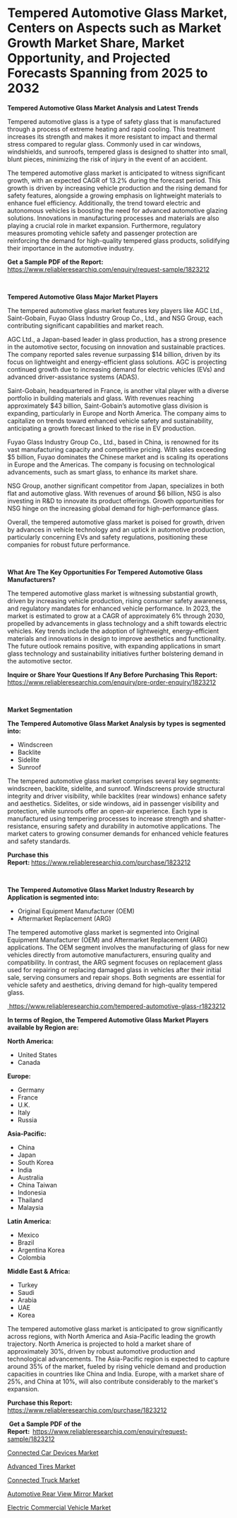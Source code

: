 <p><h1>Tempered Automotive Glass Market, Centers on Aspects such as Market Growth Market Share, Market Opportunity, and Projected Forecasts Spanning from 2025 to 2032</h1></p><p><strong>Tempered Automotive Glass Market Analysis and Latest Trends</strong></p>
<p><p>Tempered automotive glass is a type of safety glass that is manufactured through a process of extreme heating and rapid cooling. This treatment increases its strength and makes it more resistant to impact and thermal stress compared to regular glass. Commonly used in car windows, windshields, and sunroofs, tempered glass is designed to shatter into small, blunt pieces, minimizing the risk of injury in the event of an accident.</p><p>The tempered automotive glass market is anticipated to witness significant growth, with an expected CAGR of 13.2% during the forecast period. This growth is driven by increasing vehicle production and the rising demand for safety features, alongside a growing emphasis on lightweight materials to enhance fuel efficiency. Additionally, the trend toward electric and autonomous vehicles is boosting the need for advanced automotive glazing solutions. Innovations in manufacturing processes and materials are also playing a crucial role in market expansion. Furthermore, regulatory measures promoting vehicle safety and passenger protection are reinforcing the demand for high-quality tempered glass products, solidifying their importance in the automotive industry.</p></p>
<p><strong>Get a Sample PDF of the Report:&nbsp;</strong> <a href="https://www.reliableresearchiq.com/enquiry/request-sample/1823212?utm_campaign=1896&utm_medium=2&utm_source=Github&utm_content=ia&utm_term=30032025&utm_id=tempered-automotive-glass">https://www.reliableresearchiq.com/enquiry/request-sample/1823212</a></p>
<p>&nbsp;</p>
<p><strong>Tempered Automotive Glass Major Market Players</strong></p>
<p><p>The tempered automotive glass market features key players like AGC Ltd., Saint-Gobain, Fuyao Glass Industry Group Co., Ltd., and NSG Group, each contributing significant capabilities and market reach. </p><p>AGC Ltd., a Japan-based leader in glass production, has a strong presence in the automotive sector, focusing on innovation and sustainable practices. The company reported sales revenue surpassing $14 billion, driven by its focus on lightweight and energy-efficient glass solutions. AGC is projecting continued growth due to increasing demand for electric vehicles (EVs) and advanced driver-assistance systems (ADAS).</p><p>Saint-Gobain, headquartered in France, is another vital player with a diverse portfolio in building materials and glass. With revenues reaching approximately $43 billion, Saint-Gobain’s automotive glass division is expanding, particularly in Europe and North America. The company aims to capitalize on trends toward enhanced vehicle safety and sustainability, anticipating a growth forecast linked to the rise in EV production.</p><p>Fuyao Glass Industry Group Co., Ltd., based in China, is renowned for its vast manufacturing capacity and competitive pricing. With sales exceeding $5 billion, Fuyao dominates the Chinese market and is scaling its operations in Europe and the Americas. The company is focusing on technological advancements, such as smart glass, to enhance its market share.</p><p>NSG Group, another significant competitor from Japan, specializes in both flat and automotive glass. With revenues of around $6 billion, NSG is also investing in R&D to innovate its product offerings. Growth opportunities for NSG hinge on the increasing global demand for high-performance glass.</p><p>Overall, the tempered automotive glass market is poised for growth, driven by advances in vehicle technology and an uptick in automotive production, particularly concerning EVs and safety regulations, positioning these companies for robust future performance.</p></p>
<p>&nbsp;</p>
<p><strong>What Are The Key Opportunities For Tempered Automotive Glass Manufacturers?</strong></p>
<p><p>The tempered automotive glass market is witnessing substantial growth, driven by increasing vehicle production, rising consumer safety awareness, and regulatory mandates for enhanced vehicle performance. In 2023, the market is estimated to grow at a CAGR of approximately 6% through 2030, propelled by advancements in glass technology and a shift towards electric vehicles. Key trends include the adoption of lightweight, energy-efficient materials and innovations in design to improve aesthetics and functionality. The future outlook remains positive, with expanding applications in smart glass technology and sustainability initiatives further bolstering demand in the automotive sector.</p></p>
<p><strong>Inquire or Share Your Questions If Any Before Purchasing This Report:</strong> <a href="https://www.reliableresearchiq.com/enquiry/pre-order-enquiry/1823212?utm_campaign=1896&utm_medium=2&utm_source=Github&utm_content=ia&utm_term=30032025&utm_id=tempered-automotive-glass">https://www.reliableresearchiq.com/enquiry/pre-order-enquiry/1823212</a></p>
<p>&nbsp;</p>
<p><strong>Market Segmentation</strong></p>
<p><strong>The Tempered Automotive Glass Market Analysis by types is segmented into:</strong></p>
<p><ul><li>Windscreen</li><li>Backlite</li><li>Sidelite</li><li>Sunroof</li></ul></p>
<p><p>The tempered automotive glass market comprises several key segments: windscreen, backlite, sidelite, and sunroof. Windscreens provide structural integrity and driver visibility, while backlites (rear windows) enhance safety and aesthetics. Sidelites, or side windows, aid in passenger visibility and protection, while sunroofs offer an open-air experience. Each type is manufactured using tempering processes to increase strength and shatter-resistance, ensuring safety and durability in automotive applications. The market caters to growing consumer demands for enhanced vehicle features and safety standards.</p></p>
<p><strong>Purchase this Report:&nbsp;</strong><a href="https://www.reliableresearchiq.com/purchase/1823212?utm_campaign=1896&utm_medium=2&utm_source=Github&utm_content=ia&utm_term=30032025&utm_id=tempered-automotive-glass">https://www.reliableresearchiq.com/purchase/1823212</a></p>
<p>&nbsp;</p>
<p><strong>The Tempered Automotive Glass Market Industry Research by Application is segmented into:</strong></p>
<p><ul><li>Original Equipment Manufacturer (OEM)</li><li>Aftermarket Replacement (ARG)</li></ul></p>
<p><p>The tempered automotive glass market is segmented into Original Equipment Manufacturer (OEM) and Aftermarket Replacement (ARG) applications. The OEM segment involves the manufacturing of glass for new vehicles directly from automotive manufacturers, ensuring quality and compatibility. In contrast, the ARG segment focuses on replacement glass used for repairing or replacing damaged glass in vehicles after their initial sale, serving consumers and repair shops. Both segments are essential for vehicle safety and aesthetics, driving demand for high-quality tempered glass.</p></p>
<p><a href="https://www.reliableresearchiq.com/tempered-automotive-glass-r1823212?utm_campaign=1896&utm_medium=2&utm_source=Github&utm_content=ia&utm_term=30032025&utm_id=tempered-automotive-glass">&nbsp;https://www.reliableresearchiq.com/tempered-automotive-glass-r1823212</a></p>
<p><strong>In terms of Region, the Tempered Automotive Glass Market Players available by Region are:</strong></p>
<p>
    <p> <strong> North America: </strong>
        <ul>
            <li>United States</li>
            <li>Canada</li>
        </ul>
        </p> 
    <p> <strong> Europe: </strong>
        <ul>
            <li>Germany</li>
            <li>France</li>
            <li>U.K.</li>
            <li>Italy</li>
            <li>Russia</li>
        </ul>
        </p> 
    <p> <strong> Asia-Pacific: </strong>
        <ul>
            <li>China</li>
            <li>Japan</li>
            <li>South Korea</li>
            <li>India</li>
            <li>Australia</li>
            <li>China Taiwan</li>
            <li>Indonesia</li>
            <li>Thailand</li>
            <li>Malaysia</li>
        </ul>
        </p> 
    <p> <strong> Latin America: </strong>
        <ul>
            <li>Mexico</li>
            <li>Brazil</li>
            <li>Argentina Korea</li>
            <li>Colombia</li>
        </ul>
        </p> 
    <p> <strong> Middle East & Africa: </strong>
        <ul>
            <li>Turkey</li>
            <li>Saudi</li>
            <li>Arabia</li>
            <li>UAE</li>
            <li>Korea</li>
        </ul>
    </p>
    </p>
<p><p>The tempered automotive glass market is anticipated to grow significantly across regions, with North America and Asia-Pacific leading the growth trajectory. North America is projected to hold a market share of approximately 30%, driven by robust automotive production and technological advancements. The Asia-Pacific region is expected to capture around 35% of the market, fueled by rising vehicle demand and production capacities in countries like China and India. Europe, with a market share of 25%, and China at 10%, will also contribute considerably to the market's expansion.</p></p>
<p><strong>Purchase this Report: </strong><a href="https://www.reliableresearchiq.com/purchase/1823212?utm_campaign=1896&utm_medium=2&utm_source=Github&utm_content=ia&utm_term=30032025&utm_id=tempered-automotive-glass">https://www.reliableresearchiq.com/purchase/1823212</a></p>
<p>&nbsp;<strong>Get a Sample PDF of the Report:&nbsp;&nbsp;</strong><a href="https://www.reliableresearchiq.com/enquiry/request-sample/1823212?utm_campaign=1896&utm_medium=2&utm_source=Github&utm_content=ia&utm_term=30032025&utm_id=tempered-automotive-glass">https://www.reliableresearchiq.com/enquiry/request-sample/1823212</a></p>
<p><strong></strong></p>
<p><p><a href="https://github.com/miehldobin1w/Market-Research-Report-List-1/blob/main/connected-car-devices-market.md?utm_campaign=1896&utm_medium=2&utm_source=Github&utm_content=ia&utm_term=30032025&utm_id=tempered-automotive-glass">Connected Car Devices Market</a></p><p><a href="https://github.com/meenafadilkh/Market-Research-Report-List-1/blob/main/advanced-tires-market.md?utm_campaign=1896&utm_medium=2&utm_source=Github&utm_content=ia&utm_term=30032025&utm_id=tempered-automotive-glass">Advanced Tires Market</a></p><p><a href="https://github.com/delcirodda4f/Market-Research-Report-List-1/blob/main/connected-truck-market.md?utm_campaign=1896&utm_medium=2&utm_source=Github&utm_content=ia&utm_term=30032025&utm_id=tempered-automotive-glass">Connected Truck Market</a></p><p><a href="https://github.com/pupunhez/Market-Research-Report-List-1/blob/main/automotive-rear-view-mirror-market.md?utm_campaign=1896&utm_medium=2&utm_source=Github&utm_content=ia&utm_term=30032025&utm_id=tempered-automotive-glass">Automotive Rear View Mirror Market</a></p><p><a href="https://github.com/gaiusmelyna/Market-Research-Report-List-1/blob/main/electric-commercial-vehicle-market.md?utm_campaign=1896&utm_medium=2&utm_source=Github&utm_content=ia&utm_term=30032025&utm_id=tempered-automotive-glass">Electric Commercial Vehicle Market</a></p></p>